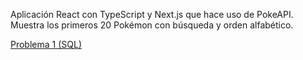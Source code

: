 Aplicación React con TypeScript y Next.js que hace uso de PokeAPI. Muestra los primeros 20 Pokémon con búsqueda y orden alfabético.

[Problema 1 (SQL)](problema1.sql)
